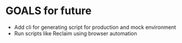 # GOALS for future

- Add cli for generating script for production and mock environment
- Run scripts like Reclaim using browser automation
